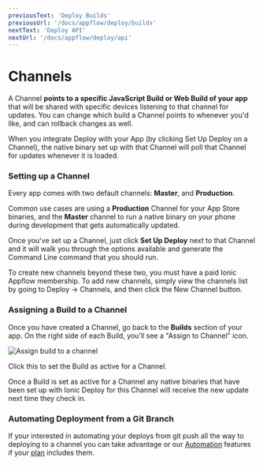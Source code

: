 ```yaml
---
previousText: 'Deploy Builds'
previousUrl: '/docs/appflow/deploy/builds'
nextText: 'Deploy API'
nextUrl: '/docs/appflow/deploy/api'
---
```


# Channels

A Channel **points to a specific JavaScript Build or Web Build of your app**
that will be shared with specific devices listening to that channel for updates.
You can change which build a Channel points to whenever you'd like, and can rollback changes as well.

When you integrate Deploy with your App (by clicking Set Up Deploy on a Channel),
the native binary set up with that Channel will poll that Channel for updates whenever it is loaded.

### Setting up a Channel

Every app comes with two default channels: **Master**, and **Production**.

Common use cases are using a **Production** Channel for your App Store binaries, and the **Master**
channel to run a native binary on your phone during development that gets automatically updated.

Once you've set up a Channel, just click **Set Up Deploy** next to that Channel and it will walk you
through the options available and generate the Command Line command that you should run.

To create new channels beyond these two, you must have a paid Ionic Appflow membership. To add new channels,
simply view the channels list by going to Deploy -> Channels, and then click the New Channel button.


### Assigning a Build to a Channel

Once you have created a Channel, go back to the **Builds** section of your app.
On the right side of each Build, you'll see a "Assign to Channel" icon.

![Assign build to a channel](/docs/assets/img/appflow/assign-to-channel.png)

Click this to set the Build as active for a Channel.

Once a Build is set as active for a Channel any native binaries that have been set up with Ionic Deploy
for this Channel will receive the new update next time they check in.

### Automating Deployment from a Git Branch

If your interested in automating your deploys from git push all the way to deploying to a channel you can
take advantage or our [Automation](/docs/appflow/automation/intro) features if your [plan](/pricing) includes them.
